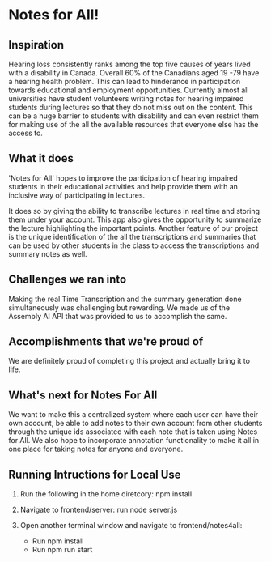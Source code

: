 # Notes for All!

## Inspiration
Hearing loss consistently ranks among the top five causes of years lived with a disability in Canada. Overall 60% of the Canadians aged 19 -79 have a hearing health problem. This can lead to hinderance in participation towards educational and employment opportunities. Currently almost all universities have student volunteers writing notes for hearing impaired students during lectures so that they do not miss out  on the content. This can be a huge barrier to students with disability and can even restrict them for making use of the all the available resources that everyone else has the access to.

## What it does
'Notes for All' hopes to improve the participation of hearing impaired students in their educational activities and help provide them with an inclusive way of participating in lectures.

It does so by giving the ability to transcribe lectures in real time and storing them under your account. This app also gives the opportunity to summarize the lecture highlighting the important points. Another feature of our project is the unique identification of the all the transcriptions and summaries that can be used by other students in the class to access the transcriptions and summary notes as well.

## Challenges we ran into
Making the real Time Transcription and the summary generation done simultaneously was challenging but rewarding. We made us of the Assembly AI API that was provided to us to accomplish the same.

## Accomplishments that we're proud of
We are definitely proud of completing this project and actually bring it to life. 

## What's next for Notes For All
We want to make this a centralized system where each user can have their own account, be able to add notes to their own account from other students through the unique ids associated with each note that is taken using Notes for All. We also hope to incorporate annotation functionality to make it all in one place for taking notes for anyone and everyone.

## Running Intructions for Local Use

1. Run the following in the home diretcory: npm install

2. Navigate to frontend/server: run node server.js
3. Open another terminal window and navigate to frontend/notes4all:
    - Run npm install
    - Run npm run start